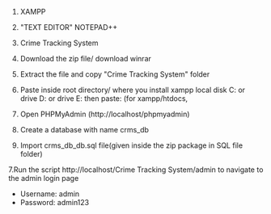 1. XAMPP

2. "TEXT EDITOR" NOTEPAD++ 

3. Crime Tracking System

4. Download the zip file/ download winrar

5. Extract the file and copy "Crime Tracking System" folder

6. Paste inside root directory/ where you install xampp local disk C: or drive D: or drive E: then paste: (for xampp/htdocs, 

7. Open PHPMyAdmin (http://localhost/phpmyadmin)

8. Create a database with name crms_db

6. Import crms_db_db.sql file(given inside the zip package in SQL file folder)

7.Run the script http://localhost/Crime Tracking System/admin to navigate to the admin login page

- Username: admin
- Password: admin123
